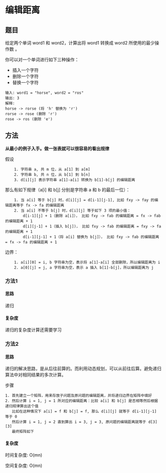 # 编辑距离

## 题目

给定两个单词 word1 和 word2，计算出将 word1 转换成 word2 所使用的最少操作数 。

你可以对一个单词进行如下三种操作：

- 插入一个字符
- 删除一个字符
- 替换一个字符

```
输入: word1 = "horse", word2 = "ros"
输出: 3
解释: 
horse -> rorse (将 'h' 替换为 'r')
rorse -> rose (删除 'r')
rose -> ros (删除 'e')
```


## 方法

**从最小的例子入手。做一张表就可以很容易的看出规律**

假设

```
    1. 字符串 a, 共 m 位，从 a[1] 到 a[m]
    2. 字符串 b, 共 n 位，从 b[1] 到 b[n]
    3. d[i][j] 表示字符串 a[1]-a[i] 转换为 b[1]-b[j] 的编辑距离
```

那么有如下规律（a[i] 和 b[j] 分别是字符串 a 和 b 的最后一位）：

```
    1. 当 a[i] 等于 b[j] 时，d[i][j] = d[i-1][j-1], 比如 fxy -> fay 的编辑距离等于 fx -> fa 的编辑距离
    2. 当 a[i] 不等于 b[j] 时，d[i][j] 等于如下 3 项的最小值：
        d[i-1][j] + 1（删除 a[i]）， 比如 fxy -> fab 的编辑距离 = fx -> fab 的编辑距离 + 1
        d[i][j-1] + 1（插入 b[j])， 比如 fxy -> fab 的编辑距离 = fxy -> fa 的编辑距离 + 1
        d[i-1][j-1] + 1（将 a[i] 替换为 b[j]）， 比如 fxy -> fab 的编辑距离 = fx -> fa 的编辑距离 + 1
```
        
边界：

```
    1. a[i][0] = i, b 字符串为空，表示将 a[1]-a[i] 全部删除，所以编辑距离为 i
    2. a[0][j] = j, a 字符串为空，表示 a 插入 b[1]-b[j]，所以编辑距离为 j
```


### 方法1

#### 思路

递归

#### 复杂度

递归的复杂度计算还需要学习

### 方法2

#### 思路

递归的解决思路，是从后往前算的。而利用动态规划，可以从前往后算。避免递归算法中对相同结果的多次计算。 

步骤

    1. 首先建立一个矩阵，用来存放子问题及原问题的编辑距离，并将递归边界在矩阵中填好
    2. 然后计算 i = 1, j = 1 所对应的编辑距离：比较 a[i] 和 b[j] 是否相等然后根据递归规律算出这个值
       比如在这种情况下 a[i] = f 和 b[j] = f, 那么 d[i][j] 就等于 d[i-1][j-1] 等于 0
       然后计算 i = 1, j = 2 直到算出 i = 3, j = 3, 原问题的编辑距离就等于 d[3][3]
       最终矩阵如下 

#### 复杂度

时间复杂度: O(mn) 

空间复杂度: O(mn)

